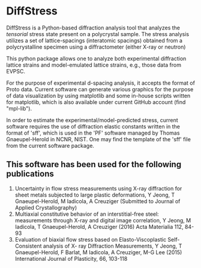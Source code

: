 DiffStress
==========

DiffStress is a Python-based diffraction analysis tool that
analyzes the *tensorial* stress state present on a polycrystal sample.
The stress analysis utilizes a set of lattice-spacings (interatomic spacings)
 obtained from a polycrystalline specimen using a diffractometer (either X-ray or neutron)

This python package allows one to analyze both experimental diffraction lattice strains and
model-emulated lattice strains, e.g., those data from EVPSC.

For the purpose of experimental d-spacing analysis, it accepts
the format of Proto data. Current software can generate
various graphics for the purpose of data visualization by using
matplotlib and some in-house scripts written for matplotlib, which
is also available under current GitHub account (find "mpl-lib").

In order to estimate the experimental/model-predicted stress,
current software requires the use of diffraction elastic constants written
in the format of 'sff', which is used in the 'PF' software
managed by Thomas Gnaeupel-Herold in NCNR, NIST. One may find the
template of the 'sff' file from the current software package.


This software has been used for the following publications
----------------------------------------------------------
1. Uncertainty in flow stress measurements using X-ray diffraction for sheet metals subjected to large plastic deformations, Y Jeong, T Gnaeupel-Herold, M Iadicola, A Creuziger (Submitted to Journal of Applied Crystallography)
2. Multiaxial constitutive behavior of an interstitial-free steel: measurements through X-ray and digital image correlation, Y Jeong, M Iadicola, T Gnaeupel-Herold, A Creuziger (2016) Acta Materialia 112, 84-93
3. Evaluation of biaxial flow stress based on Elasto-Viscoplastic Self-Consistent analysis of X- ray Diffraction Measurements, Y Jeong, T Gnaeupel-Herold, F Barlat, M Iadicola, A Creuziger, M-G Lee (2015) International Journal of Plasticity, 66, 103-118
